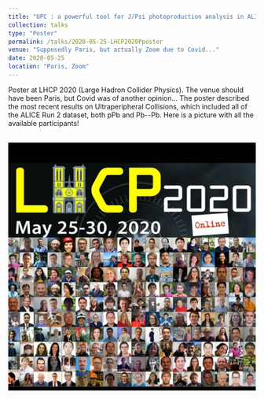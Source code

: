 ```yaml
---
title: "UPC : a powerful tool for J/Psi photoproduction analysis in ALICE"
collection: talks
type: "Poster"
permalink: /talks/2020-05-25-LHCP2020Pposter
venue: "Supposedly Paris, but actually Zoom due to Covid..."
date: 2020-05-25
location: "Paris, Zoom"
---
```


Poster at LHCP 2020 (Large Hadron Collider Physics).
The venue should have been Paris, but Covid was of another opinion...
The poster described the most recent results on Ultraperipheral Collisions, which
included all of the ALICE Run 2 dataset, both pPb and Pb--Pb.
Here is a picture with all the available participants!

<br/><img src='/images/places/LHCP2020.jpg'>
